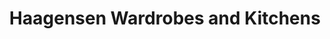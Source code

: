 ---
title: "Haagensen Wardrobes and Kitchens"
url: /grimsby/haagensen-wardrobes-and-kitchens/
shop: Möbel
---